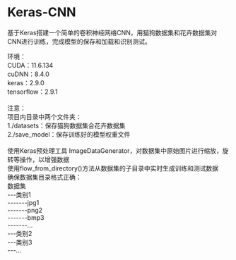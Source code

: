 # Keras-CNN
基于Keras搭建一个简单的卷积神经网络CNN，用猫狗数据集和花卉数据集对CNN进行训练，完成模型的保存和加载和识别测试。<br />

环境：<br />
CUDA：11.6.134<br />
cuDNN：8.4.0<br />
keras：2.9.0<br />
tensorflow：2.9.1<br /><br />
注意：<br />
项目内目录中两个文件夹：<br />
1./datasets：保存猫狗数据集合花卉数据集<br />
2./save_model：保存训练好的模型权重文件<br /><br />
使用Keras预处理工具 ImageDataGenerator，对数据集中原始图片进行缩放，旋转等操作，以增强数据<br />
使用flow_from_directory()方法从数据集的子目录中实时生成训练和测试数据<br />
确保数据集目录格式正确：<br />
数据集<br />
---类别1<br />
-------jpg1<br />
-------png2<br />
-------bmp3<br />
-------...<br />
---类别2<br />
---类别3<br />
---...
